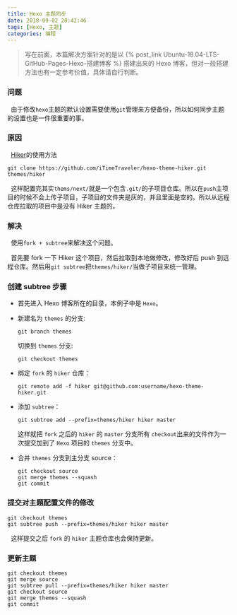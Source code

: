 ```yaml
---
title: Hexo 主题同步
date: 2018-09-02 20:42:46
tags: [Hexo, 主题]
categories: 编程
---
```


>写在前面，本篇解决方案针对的是以 {% post_link Ubuntu-18.04-LTS-GitHub-Pages-Hexo-搭建博客 %} 搭建出来的 Hexo 博客，但对一般搭建方法也有一定参考价值，具体请自行判断。

### 问题

&nbsp;&nbsp;由于修改`hexo`主题的默认设置需要使用`git`管理来方便备份，所以如何同步主题的设置也是一件很重要的事。

### 原因

&nbsp;&nbsp;[Hiker](https://github.com/iTimeTraveler/hexo-theme-hiker)的使用方法

```
git clone https://github.com/iTimeTraveler/hexo-theme-hiker.git themes/hiker
```

&nbsp;&nbsp;这样配置完其实`thems/next/`就是一个包含`.git/`的子项目仓库。所以在`push`主项目的时候不会上传子项目，子项目的文件夹是灰的，并且里面是空的。所以从远程仓库拉取的项目中是没有 Hiker 主题的。

<!-- more -->

### 解决

&nbsp;&nbsp;使用`fork + subtree`来解决这个问题。

&nbsp;&nbsp;首先要 fork 一下 Hiker 这个项目，然后拉取到本地做修改，修改好后 push 到远程仓库。然后用`git subtree`把`themes/hiker/`当做子项目来统一管理。

### 创建 subtree 步骤

- 首先进入 Hexo 博客所在的目录，本例子中是 `Hexo`。

- 新建名为 `themes` 的分支:

  ```
  git branch themes
  ```

  切换到 `themes` 分支:

  ```
  git checkout themes
  ```

- 绑定 `fork` 的 `hiker` 仓库：

  ```shell
  git remote add -f hiker git@github.com:username/hexo-theme-hiker.git
  ```

- 添加 `subtree`：

  ```
  git subtree add --prefix=themes/hiker hiker master
  ```

  这样就把 `fork` 之后的 `hiker` 的 `master` 分支所有 `checkout`出来的文件作为一次提交加到了 `Hexo` 项目的 `themes` 分支中。

- 合并 `themes` 分支到主分支 source：

  ```
  git checkout source
  git merge themes --squash
  git commit
  ```

### 提交对主题配置文件的修改

```
git checkout themes
git subtree push --prefix=themes/hiker hiker master
```

&nbsp;&nbsp;这样提交之后 `fork` 的 `hiker` 主题仓库也会保持更新。

### 更新主题

```
git checkout themes
git merge source
git subtree pull --prefix=themes/hiker hiker master
git checkout source
git merge themes --squash
git commit
```
